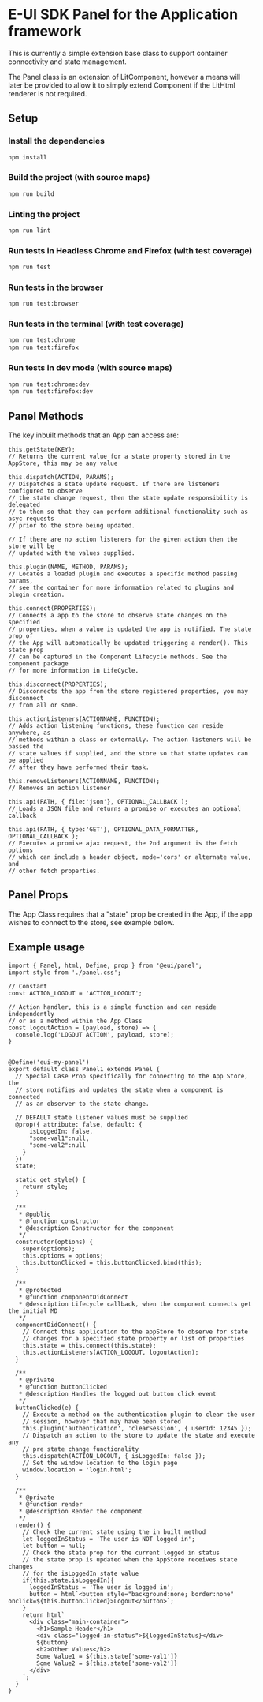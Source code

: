 # E-UI SDK Panel for the Application framework
This is currently a simple extension base class to support container connectivity and state management.

The Panel class is an extension of LitComponent, however a means will later be provided to allow it to simply extend Component if the LitHtml renderer is not required.

## Setup

### Install the dependencies

```bash
npm install
```

### Build the project (with source maps)

```bash
npm run build
```

### Linting the project
```bash
npm run lint
```

### Run tests in Headless Chrome and Firefox (with test coverage)

```bash
npm run test
```

### Run tests in the browser

```bash
npm run test:browser
```

### Run tests in the terminal (with test coverage)

```bash
npm run test:chrome
npm run test:firefox
```

### Run tests in dev mode (with source maps)

```bash
npm run test:chrome:dev
npm run test:firefox:dev
```

## Panel Methods
The key inbuilt methods that an App can access are:

```
this.getState(KEY);
// Returns the current value for a state property stored in the AppStore, this may be any value

this.dispatch(ACTION, PARAMS);
// Dispatches a state update request. If there are listeners configured to observe
// the state change request, then the state update responsibility is delegated
// to them so that they can perform additional functionality such as asyc requests
// prior to the store being updated.

// If there are no action listeners for the given action then the store will be
// updated with the values supplied.

this.plugin(NAME, METHOD, PARAMS);
// Locates a loaded plugin and executes a specific method passing params,
// see the container for more information related to plugins and plugin creation.

this.connect(PROPERTIES);
// Connects a app to the store to observe state changes on the specified
// properties, when a value is updated the app is notified. The state prop of
// the App will automatically be updated triggering a render(). This state prop
// can be captured in the Component Lifecycle methods. See the component package
// for more information in LifeCycle.

this.disconnect(PROPERTIES);
// Disconnects the app from the store registered properties, you may disconnect
// from all or some.

this.actionListeners(ACTIONNAME, FUNCTION);
// Adds action listening functions, these function can reside anywhere, as
// methods within a class or externally. The action listeners will be passed the
// state values if supplied, and the store so that state updates can be applied
// after they have performed their task.

this.removeListeners(ACTIONNAME, FUNCTION);
// Removes an action listener

this.api(PATH, { file:'json'}, OPTIONAL_CALLBACK );
// Loads a JSON file and returns a promise or executes an optional callback

this.api(PATH, { type:'GET'}, OPTIONAL_DATA_FORMATTER, OPTIONAL_CALLBACK );
// Executes a promise ajax request, the 2nd argument is the fetch options
// which can include a header object, mode='cors' or alternate value, and
// other fetch properties.

```

## Panel Props
The App Class requires that a "state" prop be created in the App, if the app
wishes to connect to the store, see example below.

## Example usage
```
import { Panel, html, Define, prop } from '@eui/panel';
import style from './panel.css';

// Constant
const ACTION_LOGOUT = 'ACTION_LOGOUT';

// Action handler, this is a simple function and can reside independently
// or as a method within the App Class
const logoutAction = (payload, store) => {
  console.log('LOGOUT ACTION', payload, store);
}


@Define('eui-my-panel')
export default class Panel1 extends Panel {
  // Special Case Prop specifically for connecting to the App Store, the
  // store notifies and updates the state when a component is connected
  // as an observer to the state change.

  // DEFAULT state listener values must be supplied
  @prop({ attribute: false, default: {
      isLoggedIn: false,
      "some-val1":null,
      "some-val2":null
    }
  })
  state;

  static get style() {
    return style;
  }

  /**
   * @public
   * @function constructor
   * @description Constructor for the component
   */
  constructor(options) {
    super(options);
    this.options = options;
    this.buttonClicked = this.buttonClicked.bind(this);
  }

  /**
   * @protected
   * @function componentDidConnect
   * @description Lifecycle callback, when the component connects get the initial MD
   */
  componentDidConnect() {
    // Connect this application to the appStore to observe for state
    // changes for a specified state property or list of properties
    this.state = this.connect(this.state);
    this.actionListeners(ACTION_LOGOUT, logoutAction);
  }

  /**
   * @private
   * @function buttonClicked
   * @description Handles the logged out button click event
   */
  buttonClicked(e) {
    // Execute a method on the authentication plugin to clear the user
    // session, however that may have been stored
    this.plugin('authentication', 'clearSession', { userId: 12345 });
    // Dispatch an action to the store to update the state and execute any
    // pre state change functionality
    this.dispatch(ACTION_LOGOUT, { isLoggedIn: false });
    // Set the window location to the login page
    window.location = 'login.html';
  }

  /**
   * @private
   * @function render
   * @description Render the component
   */
  render() {
    // Check the current state using the in built method
    let loggedInStatus = 'The user is NOT logged in';
    let button = null;
    // Check the state prop for the current logged in status
    // the state prop is updated when the AppStore receives state changes
    // for the isLoggedIn state value
    if(this.state.isLoggedIn){
      loggedInStatus = 'The user is logged in';
      button = html`<button style="background:none; border:none" onclick=${this.buttonClicked}>Logout</button>`;
    }
    return html`
      <div class="main-container">
        <h1>Sample Header</h1>
        <div class="logged-in-status">${loggedInStatus}</div>
        ${button}
        <h2>Other Values</h2>
        Some Value1 = ${this.state['some-val1']}
        Some Value2 = ${this.state['some-val2']}
      </div>
    `;
  }
}
```
